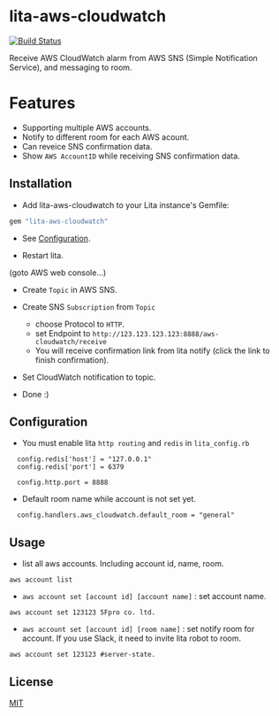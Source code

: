 # lita-aws-cloudwatch

[![Build Status](https://travis-ci.org/5fpro/lita-aws-cloudwatch.svg?branch=master)](https://travis-ci.org/5fpro/lita-aws-cloudwatch)

Receive AWS CloudWatch alarm from AWS SNS (Simple Notification Service), and messaging to room.

# Features

- Supporting multiple AWS accounts.
- Notify to different room for each AWS acount.
- Can reveice SNS confirmation data.
- Show `AWS AccountID` while receiving SNS confirmation data.

## Installation

- Add lita-aws-cloudwatch to your Lita instance's Gemfile:
``` ruby
gem "lita-aws-cloudwatch"
```

- See <a href="#configuration">Configuration</a>.

- Restart lita.

(goto AWS web console...)

- Create `Topic` in AWS SNS.

- Create SNS `Subscription` from `Topic`
  - choose Protocol to `HTTP`.
  - set Endpoint to `http://123.123.123.123:8888/aws-cloudwatch/receive`
  - You will receive confirmation link from lita notify (click the link to finish confirmation).

- Set CloudWatch notification to topic.

- Done :)

## Configuration

- You must enable lita `http routing` and `redis` in `lita_config.rb`
```
  config.redis['host'] = "127.0.0.1"
  config.redis['port'] = 6379

  config.http.port = 8888
```

- Default room name while account is not set yet.
```
  config.handlers.aws_cloudwatch.default_room = "general"
```


## Usage

- list all aws accounts. Including account id, name, room.
```
aws account list
```

- `aws account set [account id] [account name]` : set account name.
```
aws account set 123123 5Fpro co. ltd.
```

- `aws account set [account id] [room name]` : set notify room for account. If you use Slack, it need to invite lita robot to room.
```
aws account set 123123 #server-state.
```

## License

[MIT](http://opensource.org/licenses/MIT)
